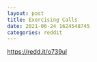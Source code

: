 ```yaml
--- 
layout: post 
title: Exercising Calls 
date: 2021-06-24 1624548745 
categories: reddit 
--- 
```

https://redd.it/o739ul